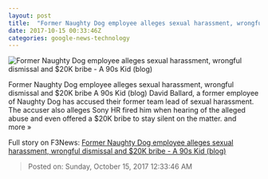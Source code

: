 ```yaml
---
layout: post
title:  "Former Naughty Dog employee alleges sexual harassment, wrongful dismissal and $20K bribe - A 90s Kid (blog)"
date: 2017-10-15 00:33:46Z
categories: google-news-technology
---
```


![Former Naughty Dog employee alleges sexual harassment, wrongful dismissal and $20K bribe - A 90s Kid (blog)](https://www.a90skid.com/wp-content/uploads/2017/10/Screen-Shot-2017-10-14-at-8.17.42-PM.png)

Former Naughty Dog employee alleges sexual harassment, wrongful dismissal and $20K bribe A 90s Kid (blog) David Ballard, a former employee of Naughty Dog has accused their former team lead of sexual harassment. The accuser also alleges Sony HR fired him when hearing of the alleged abuse and even offered a $20K bribe to stay silent on the matter. and more »


Full story on F3News: [Former Naughty Dog employee alleges sexual harassment, wrongful dismissal and $20K bribe - A 90s Kid (blog)](http://www.f3nws.com/n/rTRy3D)

> Posted on: Sunday, October 15, 2017 12:33:46 AM

